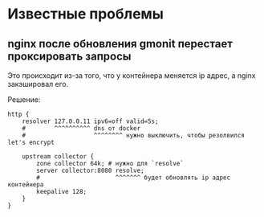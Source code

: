 # Известные проблемы

## nginx после обновления gmonit перестает проксировать запросы

Это происходит из-за того, что у контейнера меняется ip адрес,
а nginx закэшировал его.

Решение:

```
http {
    resolver 127.0.0.11 ipv6=off valid=5s;
    #        ^^^^^^^^^^ dns от docker
    #                   ^^^^^^^^ нужно выключить, чтобы резолвился let's encrypt

    upstream collector {
        zone collector 64k; # нужно для `resolve`
        server collector:8080 resolve;
        #                     ^^^^^^^ будет обновлять ip адрес контейнера
        keepalive 128;
    }
}
```
